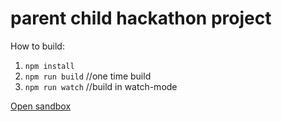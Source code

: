# parent child hackathon project

How to build:
1) `npm install`
2) `npm run build` //one time build
2) `npm run watch` //build in watch-mode

[Open sandbox](https://pltnkv.github.io/parent-child-hack/target/)
